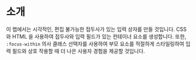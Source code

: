 # 소개

이 랩에서는 시각적인, 편집 불가능한 접두사가 있는 입력 상자를 만들 것입니다. CSS 와 HTML 을 사용하여 접두사와 입력 필드가 있는 컨테이너 요소를 생성합니다. 또한, `:focus-within` 의사 클래스 선택자를 사용하여 부모 요소를 적절하게 스타일링하여 입력 필드와 상호 작용할 때 더 나은 사용자 경험을 제공할 것입니다.
